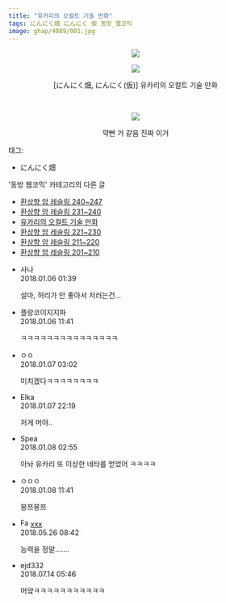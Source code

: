 ```yaml
---
title: "유카리의 오컬트 기술 만화"
tags: にんにく畑 にんにく 仮 동방_웹코믹
image: ghap/4089/001.jpg
---
```

<div class="article">
<p style="text-align: center; clear: none; float: none;"><img src="{{ site.nasurl }}/ghap/4089/001.jpg"/></p>
<p style="text-align: center; clear: none; float: none;"><img src="{{ site.nasurl }}/ghap/4089/002.jpg"/></p>
<p style="text-align: center; clear: none; float: none;">[にんにく畑, にんにく(仮)] 유카리의 오컬트 기술 만화</p>
<p style="text-align: center; clear: none; float: none;"><br/></p>
<p style="text-align: center; clear: none; float: none;"><img src="{{ site.nasurl }}/ghap/4089/003.gif"/></p>
<p style="text-align: center; clear: none; float: none;">약빤 거 같음 진짜 이거</p>
</div><div class="tagTrail">
<p>태그: </p>
<ul>
<li>にんにく畑</li>
</ul>
</div><div class="another">
<p>'동방 웹코믹' 카테고리의 다른 글</p>
<ul>
<li><a href="/2018-01-06-ghap_4092">환상향 암 레슬링 240~247</a></li>
<li><a href="/2018-01-06-ghap_4091">환상향 암 레슬링 231~240</a></li>
<li><a href="/2018-01-06-ghap_4089">유카리의 오컬트 기술 만화</a></li>
<li><a href="/2018-01-05-ghap_4087">환상향 암 레슬링 221~230</a></li>
<li><a href="/2018-01-05-ghap_4086">환상향 암 레슬링 211~220</a></li>
<li><a href="/2018-01-05-ghap_4085">환상향 암 레슬링 201~210</a></li>
</ul>
</div><div class="cb_module cb_fluid">
<div class="cb_wrt cb_profile">
<div class="comment">
<ul>
<li class="cb_thumb_off" id="comment15167537">
<div class="cb_comment_area">
<div class="cb_info_area">
<div class="cb_section">
<span class="cb_nick_name">사나</span>
</div>
<div class="cb_section">
<span class="cb_date">2018.01.06 01:39 </span>
</div>
</div>
<div class="cb_dsc_comment">
<p class="cb_dsc">
											설마, 허리가 안 좋아서 저러는건...
										</p>
</div>
</div></li>
<li class="cb_thumb_off" id="comment15167749">
<div class="cb_comment_area">
<div class="cb_info_area">
<div class="cb_section">
<span class="cb_nick_name">플랑코이지지파</span>
</div>
<div class="cb_section">
<span class="cb_date">2018.01.06 11:41 </span>
</div>
</div>
<div class="cb_dsc_comment">
<p class="cb_dsc">
											ㅋㅋㅋㅋㅋㅋㅋㅋㅋㅋㅋㅋㅋㅋㅋ
										</p>
</div>
</div></li>
<li class="cb_thumb_off" id="comment15168222">
<div class="cb_comment_area">
<div class="cb_info_area">
<div class="cb_section">
<span class="cb_nick_name">ㅇㅇ</span>
</div>
<div class="cb_section">
<span class="cb_date">2018.01.07 03:02 </span>
</div>
</div>
<div class="cb_dsc_comment">
<p class="cb_dsc">
											미치겠다ㅋㅋㅋㅋㅋㅋㅋㅋ
										</p>
</div>
</div></li>
<li class="cb_thumb_off" id="comment15168741">
<div class="cb_comment_area">
<div class="cb_info_area">
<div class="cb_section">
<span class="cb_nick_name">Elka</span>
</div>
<div class="cb_section">
<span class="cb_date">2018.01.07 22:19 </span>
</div>
</div>
<div class="cb_dsc_comment">
<p class="cb_dsc">
											저게 머야..
										</p>
</div>
</div></li>
<li class="cb_thumb_off" id="comment15168914">
<div class="cb_comment_area">
<div class="cb_info_area">
<div class="cb_section">
<span class="cb_nick_name">Spea</span>
</div>
<div class="cb_section">
<span class="cb_date">2018.01.08 02:55 </span>
</div>
</div>
<div class="cb_dsc_comment">
<p class="cb_dsc">
											아놔 유카리 또 이상한 네타를 얻었어 ㅋㅋㅋㅋ
										</p>
</div>
</div></li>
<li class="cb_thumb_off" id="comment15169120">
<div class="cb_comment_area">
<div class="cb_info_area">
<div class="cb_section">
<span class="cb_nick_name">ㅇㅇㅇ</span>
</div>
<div class="cb_section">
<span class="cb_date">2018.01.08 11:41 </span>
</div>
</div>
<div class="cb_dsc_comment">
<p class="cb_dsc">
											붕쯔붕쯔
										</p>
</div>
</div></li>
<li class="cb_thumb_off" id="comment15261972">
<div class="cb_comment_area">
<div class="cb_info_area">
<div class="cb_section">
<span class="cb_nick_name"><img alt="Favicon of http://qksxodid12@naver.com" height="16" onerror="this.onerror=null;this.parentNode.removeChild(this)" src="http://naver.com/favicon.ico" width="16"/> <a href="http://qksxodid12@naver.com" onclick="return openLinkInNewWindow(this)">xxx</a></span>
</div>
<div class="cb_section">
<span class="cb_date">2018.05.26 08:42 </span>
</div>
</div>
<div class="cb_dsc_comment">
<p class="cb_dsc">
											능력을 정말.......
										</p>
</div>
</div></li>
<li class="cb_thumb_off" id="comment15286380">
<div class="cb_comment_area">
<div class="cb_info_area">
<div class="cb_section">
<span class="cb_nick_name">ejd332</span>
</div>
<div class="cb_section">
<span class="cb_date">2018.07.14 05:46 </span>
</div>
</div>
<div class="cb_dsc_comment">
<p class="cb_dsc">
											머얔ㅋㅋㅋㅋㅋㅋㅋㅋㅋㅋㅋ
										</p>
</div>
</div></li>
</ul>
</div>
</div><!-- commentList close -->
</div>